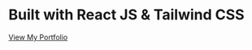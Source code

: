 # Built with React JS & Tailwind CSS

[View My Portfolio](https://ganeshsnp987.github.io/my-portfolio)
